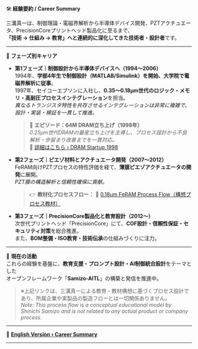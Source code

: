 🛠️ **経験要約 / Career Summary**

三溝真一は、制御理論・電磁界解析から半導体デバイス開発、PZTアクチュエータ、PrecisionCoreプリントヘッド製品化に至るまで、  
**「技術 → 仕組み → 教育」へと連続的に深化してきた技術者・設計者**です。

---

📘 **フェーズ別キャリア**

- **第1フェーズ｜制御設計から半導体デバイスへ（1994〜2006）**  
  1994年、**学部4年生で制御設計（MATLAB/Simulink）を開始、大学院で電磁界解析に従事**。  
  1997年、セイコーエプソンに入社し、**0.35〜0.18μm世代のロジック・メモリ・高耐圧プロセスインテグレーション**を担当。  
  *異なるトランジスタ特性を共存させるインテグレーションは非常に複雑で、設計・実装・検証を一貫して推進。*

  > 🧩 **エピソード：64M DRAM立ち上げ（1998年）**  
  > *0.25μm世代DRAMの量産立ち上げを主導し、プロセス設計から不良解析・歩留まり改善までを一貫対応。*  
  > 🔗 [詳細はこちら › DRAM Startup 1998](https://samizo-aitl.github.io/Edusemi-Plus/archive/in1998/DRAM_Startup_64M_1998.html)

- **第2フェーズ｜ピエゾ材料とアクチュエータ開発（2007〜2012）**  
  FeRAM向けPZTプロセスの特性評価を経て、**薄膜ピエゾアクチュエータの開発**に展開。  
  *PZT膜の構造解析と信頼性確保に貢献。*

  > 👉 **教材化プロセスフロー：** 📘 [0.18μm FeRAM Process Flow（構想プロセス教材）](https://github.com/Samizo-AITL/Edusemi-v4x/blob/main/d_chapter1_memory_technologies/0.18um_FeRAM_ProcessFlow.md)

- **第3フェーズ｜PrecisionCore製品化と教育設計（2012〜）**  
  次世代プリントヘッド「PrecisionCore」にて、**COF設計・信頼性保証・セキュリティ対策**を総合推進。  
  また、**BOM整備・ISO教育・技術伝承**の仕組みづくりに注力。

---

🎯 **現在の活動**  
これらの経験を基盤に、**教育支援・プロンプト設計・AI制御統合設計**をテーマとした  
オープンフレームワーク「**Samizo-AITL**」の構築と発信を推進中。

> ※上記リンクは、三溝真一による教育・教材構想に基づくプロセス設計であり、所属企業や実製品の製造フローとは一切関係ありません。  
> *Note: This process flow is a conceptual educational model by Shinichi Samizo and is not related to any actual product or company process.*

---

🔗 **[English Version › Career Summary](./career-summary_en.md)**

---
